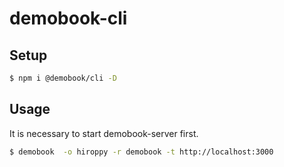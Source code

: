 # demobook-cli

## Setup

```sh
$ npm i @demobook/cli -D
```

## Usage

It is necessary to start demobook-server first.

```sh
$ demobook  -o hiroppy -r demobook -t http://localhost:3000
```
